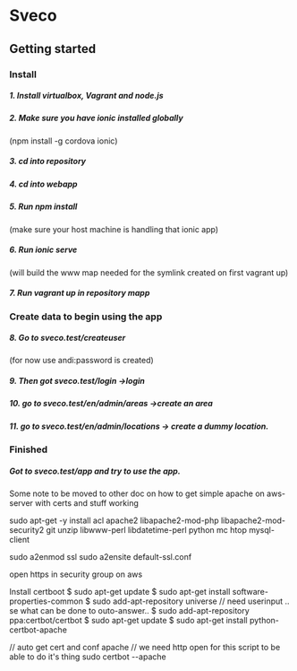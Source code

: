 # Sveco

## Getting started

### Install
##### 1. Install virtualbox, Vagrant and node.js
##### 2. Make sure you have ionic installed globally
(npm install -g cordova ionic)
##### 3. cd into repository
##### 4. cd into webapp
##### 5. Run npm install
(make sure your host machine is handling that ionic app)
##### 6. Run ionic serve  
(will build the www map needed for the symlink created on first vagrant up)
##### 7. Run vagrant up in repository mapp


### Create data to begin using the app

##### 8. Go to sveco.test/createuser 
(for now use andi:password is created)
##### 9. Then got sveco.test/login ->login
##### 10. go to sveco.test/en/admin/areas  ->create an area
##### 11. go to sveco.test/en/admin/locations -> create a dummy location.


### Finished

##### Got to sveco.test/app and try to use the app.

Some note to be moved to other doc on how to get simple apache on aws-server with certs and stuff working 


sudo apt-get -y install acl apache2 libapache2-mod-php libapache2-mod-security2 git unzip libwww-perl libdatetime-perl python mc htop mysql-client

sudo a2enmod ssl
sudo a2ensite default-ssl.conf

open https in security group on aws

Install certboot
$ sudo apt-get update
$ sudo apt-get install software-properties-common
$ sudo add-apt-repository universe
// need userinput .. se what can be done to outo-answer.. 
$ sudo add-apt-repository ppa:certbot/certbot
$ sudo apt-get update
$ sudo apt-get install python-certbot-apache 

// auto get cert and conf apache
//  we need http open for this script to be able to do it's thing
sudo certbot --apache
